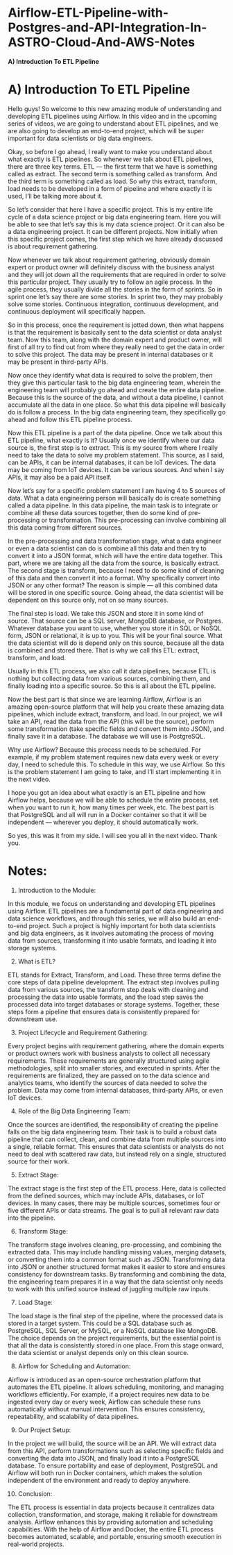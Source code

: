 # Airflow-ETL-Pipeline-with-Postgres-and-API-Integration-In-ASTRO-Cloud-And-AWS-Notes

**A) Introduction To ETL Pipeline**

# **A) Introduction To ETL Pipeline**

Hello guys! So welcome to this new amazing module of understanding and developing ETL pipelines using Airflow. In this video and in the upcoming series of videos, we are going to understand about ETL pipelines, and we are also going to develop an end-to-end project, which will be super important for data scientists or big data engineers.

Okay, so before I go ahead, I really want to make you understand about what exactly is ETL pipelines. So whenever we talk about ETL pipelines, there are three key terms. ETL — the first term that we have is something called as extract. The second term is something called as transform. And the third term is something called as load. So why this extract, transform, load needs to be developed in a form of pipeline and where exactly it is used, I’ll be talking more about it.

So let’s consider that here I have a specific project. This is my entire life cycle of a data science project or big data engineering team. Here you will be able to see that let’s say this is my data science project. Or it can also be a data engineering project. It can be different projects. Now initially when this specific project comes, the first step which we have already discussed is about requirement gathering.

Now whenever we talk about requirement gathering, obviously domain expert or product owner will definitely discuss with the business analyst and they will jot down all the requirements that are required in order to solve this particular project. They usually try to follow an agile process. In the agile process, they usually divide all the stories in the form of sprints. So in sprint one let’s say there are some stories. In sprint two, they may probably solve some stories. Continuous integration, continuous development, and continuous deployment will specifically happen.

So in this process, once the requirement is jotted down, then what happens is that the requirement is basically sent to the data scientist or data analyst team. Now this team, along with the domain expert and product owner, will first of all try to find out from where they really need to get the data in order to solve this project. The data may be present in internal databases or it may be present in third-party APIs.

Now once they identify what data is required to solve the problem, then they give this particular task to the big data engineering team, wherein the engineering team will probably go ahead and create the entire data pipeline. Because this is the source of the data, and without a data pipeline, I cannot accumulate all the data in one place. So what this data pipeline will basically do is follow a process. In the big data engineering team, they specifically go ahead and follow this ETL pipeline process.

Now this ETL pipeline is a part of the data pipeline. Once we talk about this ETL pipeline, what exactly is it? Usually once we identify where our data source is, the first step is to extract. This is my source from where I really need to take the data to solve my problem statement. This source, as I said, can be APIs, it can be internal databases, it can be IoT devices. The data may be coming from IoT devices. It can be various sources. And when I say APIs, it may also be a paid API itself.

Now let’s say for a specific problem statement I am having 4 to 5 sources of data. What a data engineering person will basically do is create something called a data pipeline. In this data pipeline, the main task is to integrate or combine all these data sources together, then do some kind of pre-processing or transformation. This pre-processing can involve combining all this data coming from different sources.

In the pre-processing and data transformation stage, what a data engineer or even a data scientist can do is combine all this data and then try to convert it into a JSON format, which will have the entire data together. This part, where we are taking all the data from the source, is basically extract. The second stage is transform, because I need to do some kind of cleaning of this data and then convert it into a format. Why specifically convert into JSON or any other format? The reason is simple — all this combined data will be stored in one specific source. Going ahead, the data scientist will be dependent on this source only, not on so many sources.

The final step is load. We take this JSON and store it in some kind of source. That source can be a SQL server, MongoDB database, or Postgres. Whatever database you want to use, whether you store it in SQL or NoSQL form, JSON or relational, it is up to you. This will be your final source. What the data scientist will do is depend only on this source, because all the data is combined and stored there. That is why we call this ETL: extract, transform, and load.

Usually in this ETL process, we also call it data pipelines, because ETL is nothing but collecting data from various sources, combining them, and finally loading into a specific source. So this is all about the ETL pipeline.

Now the best part is that since we are learning Airflow, Airflow is an amazing open-source platform that will help you create these amazing data pipelines, which include extract, transform, and load. In our project, we will take an API, read the data from the API (this will be the source), perform some transformation (take specific fields and convert them into JSON), and finally save it in a database. The database we will use is PostgreSQL.

Why use Airflow? Because this process needs to be scheduled. For example, if my problem statement requires new data every week or every day, I need to schedule this. To schedule in this way, we use Airflow. So this is the problem statement I am going to take, and I’ll start implementing it in the next video.

I hope you got an idea about what exactly is an ETL pipeline and how Airflow helps, because we will be able to schedule the entire process, set when you want to run it, how many times per week, etc. The best part is that PostgreSQL and all will run in a Docker container so that it will be independent — wherever you deploy, it should automatically work.

So yes, this was it from my side. I will see you all in the next video. Thank you.

# **Notes:**

1. Introduction to the Module:

In this module, we focus on understanding and developing ETL pipelines using Airflow. ETL pipelines are a fundamental part of data engineering and data science workflows, and through this series, we will also build an end-to-end project. Such a project is highly important for both data scientists and big data engineers, as it involves automating the process of moving data from sources, transforming it into usable formats, and loading it into storage systems.

2. What is ETL?

ETL stands for Extract, Transform, and Load. These three terms define the core steps of data pipeline development. The extract step involves pulling data from various sources, the transform step deals with cleaning and processing the data into usable formats, and the load step saves the processed data into target databases or storage systems. Together, these steps form a pipeline that ensures data is consistently prepared for downstream use.

3. Project Lifecycle and Requirement Gathering:

Every project begins with requirement gathering, where the domain experts or product owners work with business analysts to collect all necessary requirements. These requirements are generally structured using agile methodologies, split into smaller stories, and executed in sprints. After the requirements are finalized, they are passed on to the data science and analytics teams, who identify the sources of data needed to solve the problem. Data may come from internal databases, third-party APIs, or even IoT devices.

4. Role of the Big Data Engineering Team:

Once the sources are identified, the responsibility of creating the pipeline falls on the big data engineering team. Their task is to build a robust data pipeline that can collect, clean, and combine data from multiple sources into a single, reliable format. This ensures that data scientists or analysts do not need to deal with scattered raw data, but instead rely on a single, structured source for their work.

5. Extract Stage:

The extract stage is the first step of the ETL process. Here, data is collected from the defined sources, which may include APIs, databases, or IoT devices. In many cases, there may be multiple sources, sometimes four or five different APIs or data streams. The goal is to pull all relevant raw data into the pipeline.

6. Transform Stage:

The transform stage involves cleaning, pre-processing, and combining the extracted data. This may include handling missing values, merging datasets, or converting them into a common format such as JSON. Transforming data into JSON or another structured format makes it easier to store and ensures consistency for downstream tasks. By transforming and combining the data, the engineering team prepares it in a way that the data scientist only needs to work with this unified source instead of juggling multiple raw inputs.

7. Load Stage:

The load stage is the final step of the pipeline, where the processed data is stored in a target system. This could be a SQL database such as PostgreSQL, SQL Server, or MySQL, or a NoSQL database like MongoDB. The choice depends on the project requirements, but the essential point is that all the data is consistently stored in one place. From this stage onward, the data scientist or analyst depends only on this clean source.

8. Airflow for Scheduling and Automation:

Airflow is introduced as an open-source orchestration platform that automates the ETL pipeline. It allows scheduling, monitoring, and managing workflows efficiently. For example, if a project requires new data to be ingested every day or every week, Airflow can schedule these runs automatically without manual intervention. This ensures consistency, repeatability, and scalability of data pipelines.

9. Our Project Setup:

In the project we will build, the source will be an API. We will extract data from this API, perform transformations such as selecting specific fields and converting the data into JSON, and finally load it into a PostgreSQL database. To ensure portability and ease of deployment, PostgreSQL and Airflow will both run in Docker containers, which makes the solution independent of the environment and ready to deploy anywhere.

10. Conclusion:

The ETL process is essential in data projects because it centralizes data collection, transformation, and storage, making it reliable for downstream analysis. Airflow enhances this by providing automation and scheduling capabilities. With the help of Airflow and Docker, the entire ETL process becomes automated, scalable, and portable, ensuring smooth execution in real-world projects.

